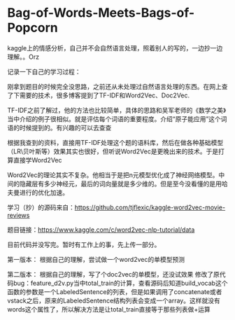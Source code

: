 # Bag-of-Words-Meets-Bags-of-Popcorn
kaggle上的情感分析，自己并不会自然语言处理，照着别人的写的，一边抄一边理解。。Orz

记录一下自己的学习过程：

刚拿到题目的时候完全没思路，之前还从未处理过自然语言处理的东西。在网上查了下需要的技术，很多博客提到了TF-IDF和Word2Vec、Doc2Vec.
	
TF-IDF之前了解过，他的方法也比较简单，具体的思路和吴军老师的《数学之美》当中介绍的例子很相似。就是评估每个词语的重要程度。介绍“原子能应用”这个词语的时候提到的。有兴趣的可以去查查

根据我查到的资料，直接用TF-IDF处理这个题的语料库，然后在做各种基础模型（LR\贝叶斯等）效果其实也很好，但听说Word2Vec是更晚出来的技术。于是打算直接学Word2Vec

Word2Vec的理论其实不复杂。他相当于是把n元模型优化成了神经网络模型。中间的隐藏层有多少神经元，最后的词向量就是多少维的。但是至今没看懂的是用哈夫曼进行的优化加速。

学习（抄）的源码来自：https://github.com/tjflexic/kaggle-word2vec-movie-reviews

题目链接：https://www.kaggle.com/c/word2vec-nlp-tutorial/data

目前代码并没写完。暂时有工作上的事，先上传一部分。

第一版本：
	根据自己的理解，尝试做一个word2vec的单模型预测

第二版本：
	根据自己的理解，写了个doc2vec的单模型，还没试效果
	修改了原代码bug：feature_d2v.py当中total_train的计算，查看源码后知道build_vocab这个函数的参数是一个LabeledSentence的列表，但是如果调用了concatenate或者vstack之后，原来的LabeledSentence结构列表会变成一个array。这样就没有words这个属性了，所以解决方法是让total_train直接等于那些列表做+运算
